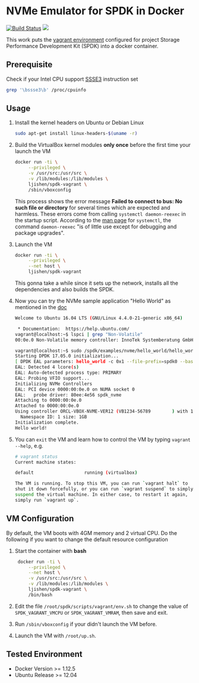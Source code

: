 # NVMe Emulator for SPDK in Docker

[![Build Status](https://travis-ci.org/ljishen/nvme-env.svg?branch=master)](https://travis-ci.org/ljishen/nvme-env)
[![](https://images.microbadger.com/badges/image/ljishen/spdk-vagrant.svg)](http://microbadger.com/images/ljishen/spdk-vagrant)

This work puts the [vagrant environment](https://github.com/spdk/spdk/blob/master/scripts/vagrant/README.md) configured for project Storage Performance Development Kit (SPDK) into a docker container.


## Prerequisite

Check if your Intel CPU support [SSSE3](https://en.wikipedia.org/wiki/SSSE3) instruction set
```bash
grep '\bssse3\b' /proc/cpuinfo
```


## Usage

1. Install the kernel headers on Ubuntu or Debian Linux
   ```bash
   sudo apt-get install linux-headers-$(uname -r)
   ```

1. Build the VirtualBox kernel modules **only once** before the first time your launch the VM
   ```bash
   docker run -ti \
        --privileged \
        -v /usr/src:/usr/src \
        -v /lib/modules:/lib/modules \
        ljishen/spdk-vagrant \
        /sbin/vboxconfig
   ```
   This process shows the error message **Failed to connect to bus: No such file or directory** for several times which are expected and harmless. These errors come from calling `systemctl daemon-reexec` in the startup script. According to the [man page](http://man7.org/linux/man-pages/man1/systemctl.1.html) for `systemctl`, the command `daemon-reexec` "is of little use except for debugging and package upgrades".

1. Launch the VM
   ```bash
   docker run -ti \
        --privileged \
        --net host \
        ljishen/spdk-vagrant
   ```
   This gonna take a while since it sets up the network, installs all the dependencies and also builds the SPDK.

1. Now you can try the NVMe sample application "Hello World" as mentioned in the [doc](https://github.com/spdk/spdk/blob/master/scripts/vagrant/README.md#hello-world)
   ```bash
   Welcome to Ubuntu 16.04 LTS (GNU/Linux 4.4.0-21-generic x86_64)

    * Documentation:  https://help.ubuntu.com/
   vagrant@localhost:~$ lspci | grep "Non-Volatile"
   00:0e.0 Non-Volatile memory controller: InnoTek Systemberatung GmbH Device 4e56

   vagrant@localhost:~$ sudo /spdk/examples/nvme/hello_world/hello_world
   Starting DPDK 17.05.0 initialization...
   [ DPDK EAL parameters: hello_world -c 0x1 --file-prefix=spdk0 --base-virtaddr=0x1000000000 --proc-type=auto ]
   EAL: Detected 4 lcore(s)
   EAL: Auto-detected process type: PRIMARY
   EAL: Probing VFIO support...
   Initializing NVMe Controllers
   EAL: PCI device 0000:00:0e.0 on NUMA socket 0
   EAL:   probe driver: 80ee:4e56 spdk_nvme
   Attaching to 0000:00:0e.0
   Attached to 0000:00:0e.0
   Using controller ORCL-VBOX-NVME-VER12 (VB1234-56789        ) with 1 namespaces.
     Namespace ID: 1 size: 1GB
   Initialization complete.
   Hello world!
   ```

1. You can `exit` the VM and learn how to control the VM by typing `vagrant --help`, e.g.
   ```bash
   # vagrant status
   Current machine states:

   default                   running (virtualbox)

   The VM is running. To stop this VM, you can run `vagrant halt` to
   shut it down forcefully, or you can run `vagrant suspend` to simply
   suspend the virtual machine. In either case, to restart it again,
   simply run `vagrant up`.
   ```


## VM Configuration

By default, the VM boots with 4GM memory and 2 virtual CPU. Do the following if you want to change the default resource configuration

1. Start the container with **bash**
   ```bash
    docker run -ti \
        --privileged \
        --net host \
        -v /usr/src:/usr/src \
        -v /lib/modules:/lib/modules \
        ljishen/spdk-vagrant \
        /bin/bash
   ```

1. Edit the file `/root/spdk/scripts/vagrant/env.sh` to change the value of `SPDK_VAGRANT_VMCPU` or `SPDK_VAGRANT_VMRAM`, then save and exit.

1. Run `/sbin/vboxconfig` if your didn't launch the VM before.

1. Launch the VM with `/root/up.sh`.


## Tested Environment

* Docker Version >= 1.12.5
* Ubuntu Release >= 12.04
